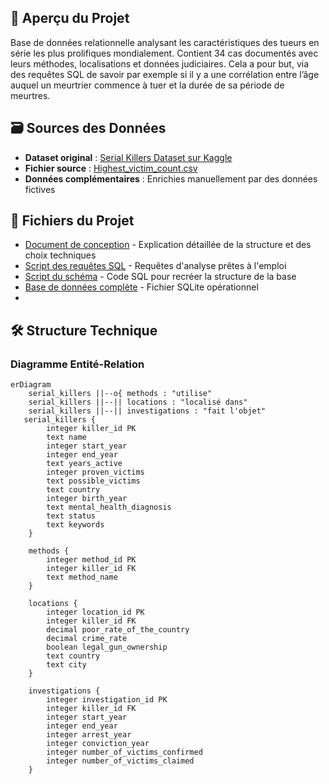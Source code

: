 ## 📌 Aperçu du Projet
Base de données relationnelle analysant les caractéristiques des tueurs en série les plus prolifiques mondialement. Contient 34 cas documentés avec leurs méthodes, localisations et données judiciaires. Cela a pour but, via des requêtes SQL de savoir par exemple si il y a une corrélation entre l’âge auquel un meurtrier commence à tuer et la durée de sa période de meurtres.

## 🗃️ Sources des Données
- **Dataset original** : [Serial Killers Dataset sur Kaggle](https://www.kaggle.com/datasets/vesuvius13/serial-killers-dataset?resource=download)
- **Fichier source** : [Highest_victim_count.csv](Highest_victim_count.csv)
- **Données complémentaires** : Enrichies manuellement par des données fictives 

## 📂 Fichiers du Projet
- [Document de conception](Document_de_conception.pdf) - Explication détaillée de la structure et des choix techniques
- [Script des requêtes SQL](Script_de_requetes) - Requêtes d'analyse prêtes à l'emploi
- [Script du schéma](Script_de_schema.sql) - Code SQL pour recréer la structure de la base
- [Base de données complète](KillersClean.db) - Fichier SQLite opérationnel
- 
## 🛠️ Structure Technique

### Diagramme Entité-Relation

```mermaid
erDiagram
    serial_killers ||--o{ methods : "utilise"
    serial_killers ||--|| locations : "localisé dans"
    serial_killers ||--|| investigations : "fait l'objet"
   serial_killers {
        integer killer_id PK
        text name
        integer start_year
        integer end_year
        text years_active
        integer proven_victims
        text possible_victims
        text country
        integer birth_year
        text mental_health_diagnosis
        text status
        text keywords
    }

    methods {
        integer method_id PK
        integer killer_id FK
        text method_name
    }

    locations {
        integer location_id PK
        integer killer_id FK
        decimal poor_rate_of_the_country
        decimal crime_rate
        boolean legal_gun_ownership
        text country
        text city
    }

    investigations {
        integer investigation_id PK
        integer killer_id FK
        integer start_year
        integer end_year
        integer arrest_year
        integer conviction_year
        integer number_of_victims_confirmed
        integer number_of_victims_claimed
    }
